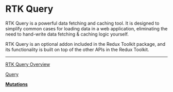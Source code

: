# RTK Query

RTK Query is a powerful data fetching and caching tool. It is designed to simplify common cases for loading data in a web application, eliminating the need to hand-write data fetching & caching logic yourself.

RTK Query is an optional addon included in the Redux Toolkit package, and its functionality is built on top of the other APIs in the Redux Toolkit.

---

[RTK Query Overview](RTK%20Query%201b2aeacbb29981ccacbfdf4fe1117b62/RTK%20Query%20Overview%201b2aeacbb299819d9665f3a45fde1e6d.md)

[Query](RTK%20Query%201b2aeacbb29981ccacbfdf4fe1117b62/Query%201b2aeacbb299810eacf8f99630738036.md)

[**Mutations**](RTK%20Query%201b2aeacbb29981ccacbfdf4fe1117b62/Mutations%201b2aeacbb2998150b8aeea14c20bdaee.md)
